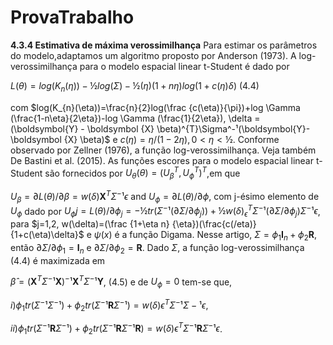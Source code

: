 # ProvaTrabalho
**4.3.4 Estimativa de máxima verossimilhança**
Para estimar os parâmetros do modelo,adaptamos um algoritmo proposto por Anderson (1973). A log-verossimilhança para o modelo espacial linear t-Student é dado por 

$L(\theta)=log(K_{n}(\eta))-½log (\Sigma)-½(\eta)(1+n\eta) log(1+c(\eta) \delta)$     (4.4)

com  $log(K_{n}(\eta))=\frac{n}{2}log(\frac {c(\eta)}{\pi})+log \Gamma (\frac{1-n\eta}{2\eta})-log \Gamma (\frac{1}{2\eta}), \delta = (\boldsymbol{Y} - \boldsymbol {X} \beta)^{T}\Sigma^-¹(\boldsymbol{Y}-\boldsymbol {X} \beta)$ e  $c(\eta) = \eta/(1-2 \eta), 0<\eta<½$. Conforme observado por Zellner (1976), a função log-verossimilhança. Veja também De Bastini et al. (2015).
As funções escores para o modelo espacial linear t-Student são fornecidos por $U_{\theta}(\theta) = (U^T_\beta,U^T_\phi)^T$,em que

$U_\beta=\partial L(\theta)/\partial\beta=w(\delta)\boldsymbol {X}^T \Sigma^-¹\epsilon$  and   $U_\phi =\partial L(\theta)/\partial\phi$,
com j-ésimo elemento de $U_\phi$  dado por  $U_\phi j =L(\theta)/\partial\phi_j=-½tr(\Sigma^-¹(\partial\Sigma/\partial \phi_j)) + ½w(\delta)_\epsilon^T \Sigma^-¹(\partial\Sigma/\partial\phi_j)\Sigma^-¹\epsilon$,  para $j=1,2, w(\delta)=(\frac {1+\eta n} {\eta})(\frac{c(/eta)}{1+c(\eta)\delta}$  e  $\psi(x)$  é a função Digama. Nesse artigo, $\Sigma=\phi_1\boldsymbol {I}_n + \phi_2 \boldsymbol {R}$,  então  $\partial\Sigma/\partial\phi_1= \boldsymbol {I}_n$  e $\partial\Sigma/\partial\phi_2=\boldsymbol {R}$.  Dado $\Sigma$, a função log-verossimilhança (4.4) é maximizada  em

$\hat{\beta}=(\boldsymbol {X}^T \Sigma ^-¹\boldsymbol {X})^-¹ \boldsymbol {X}^T \Sigma^-¹ \boldsymbol {Y}$, (4.5) 
e de  $U_\phi=0$  tem-se que,

$i)\phi_1 tr(\Sigma^-¹\Sigma^-¹)+\phi_2 tr(\Sigma^-¹\boldsymbol {R}\Sigma^-¹)=w(\delta)\epsilon^T \Sigma^-¹\Sigma-¹\epsilon$,

$ii)\phi_1 tr(\Sigma^-¹\boldsymbol {R}\Sigma^-¹)+\phi_2 tr(\Sigma^-¹\boldsymbol {R}\Sigma^-¹\boldsymbol{R}) = w(\delta)\epsilon ^T \Sigma^-¹ \boldsymbol{R} \Sigma^-¹\epsilon$.



